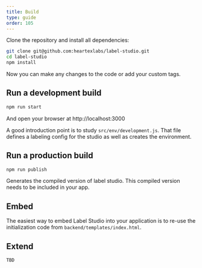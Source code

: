 ```yaml
---
title: Build
type: guide
order: 105
---
```


Clone the repository and install all dependencies:

```bash
git clone git@github.com:heartexlabs/label-studio.git
cd label-studio
npm install
```

Now you can make any changes to the code or add your custom tags.

## Run a development build

```bash
npm run start
```

And open your browser at http://localhost:3000

A good introduction point is to study `src/env/development.js`. That file defines a labeling config for the studio as well as creates the environment.

## Run a production build

```bash
npm run publish
```

Generates the compiled version of label studio. This compiled version needs to be included in your app.

## Embed

The easiest way to embed Label Studio into your application is to re-use the initialization code from `backend/templates/index.html`. 

## Extend

```
TBD
```
